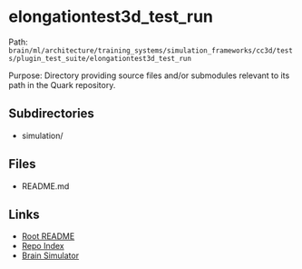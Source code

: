 # elongationtest3d_test_run

Path: `brain/ml/architecture/training_systems/simulation_frameworks/cc3d/tests/plugin_test_suite/elongationtest3d_test_run`

Purpose: Directory providing source files and/or submodules relevant to its path in the Quark repository.

## Subdirectories
- simulation/

## Files
- README.md

## Links
- [Root README](../../../../../../../../README.md)
- [Repo Index](../../../../../../../../repo_index.json)
- [Brain Simulator](../../../../../../../../brain/architecture/brain_simulator.py)
